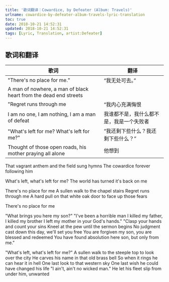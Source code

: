 ```yaml
---
title: '歌词翻译：Cowardice, by Defeater (Album: Travels)'
urlname: cowardice-by-defeater-album-travels-lyric-translation
toc: true
date: 2018-10-21 14:52:31
updated: 2018-10-21 14:52:31
tags: [Lyric, Translation, artist:Defeater]
---
```


## 歌词和翻译

| 歌词 | 翻译 |
| --- | ---- |
| "There's no place for me." | “我无处可去。” |
| A man of nowhere, a man of black heart from the dead end streets
| "Regret runs through me | “我内心充满悔恨 |
| I am no one, I am nothing, I am a man of defeat | 我谁都不是，我什么都不是，我是一个失败者 |
| "What's left for me? What's left for me?" | “我还剩下些什么？我还剩下些什么？” |
| Thought of those open roads, his mother praying all alone | 他想到
That vagrant anthem and the field sung hymns
The cowardice forever following him

What's left, what's left for me?
The world has turned it's back on me

There's no place for me
A sullen walk to the chapel stairs
Regret runs through me
A hard pull on that white oak door to face up those fears

There's no place for me

"What brings you here my son?"
"I've been a horrible man
I killed my father, I killed my brother
I left my mother in your God's hands."
"Clasp your hands and count your sins
Kneel at the pew until the sermon begins
No judgment cast down this day, we'll set you free
You are forgiven my son, you are blessed and redeemed
You have found absolution here son, but only from me."

"What's left, what's left for me?"
A sullen walk to the steeple top to look over the city
He carves his name in that old brass bell
So when it rings he can hear it in hell
One last look to that western sky
One last wish he could have changed his life
"I ain't, ain't no wicked man."
He let his fleet slip from under him, unwanted
